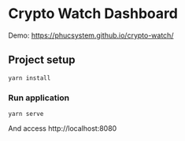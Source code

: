 # Crypto Watch Dashboard
Demo: https://phucsystem.github.io/crypto-watch/

## Project setup
```
yarn install
```

### Run application
```
yarn serve
```

And access http://localhost:8080

